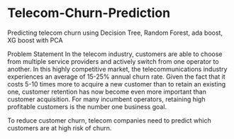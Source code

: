 # Telecom-Churn-Prediction
Predicting telecom churn using Decision Tree, Random Forest, ada boost, XG boost with PCA

Problem Statement
In the telecom industry, customers are able to choose from multiple service providers and actively switch from one operator to another. In this highly competitive market, the telecommunications industry experiences an average of 15-25% annual churn rate. Given the fact that it costs 5-10 times more to acquire a new customer than to retain an existing one, customer retention has now become even more important than customer acquisition. For many incumbent operators, retaining high profitable customers is the number one business goal.

To reduce customer churn, telecom companies need to predict which customers are at high risk of churn.
